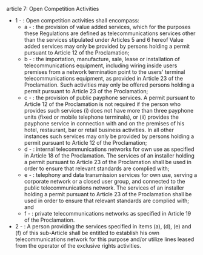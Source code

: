 article 7: Open Competition Activities

<ul>
			<li>1 - : Open competition activities shall encompass:<ul>
						<li>a - : the provision of value added services, which for the purposes these Regulations are defined as telecommunications services other than the services stipulated under Articles 5 and 6 hereof Value added services may only be provided by persons holding a permit pursuant to Article 12 of the Proclamation;<ul>
						</ul></li>						<li>b - : the importation, manufacture, sale, lease or installation of telecommunications equipment, including wiring inside users premises from a network termination point to the users&#39; terminal telecommunications equipment, as provided in Article 23 of the Proclamation. Such activities may only be offered persons holding a permit pursuant to Article 23 of the Proclamation;<ul>
						</ul></li>						<li>c - : the provision of public payphone services. A permit pursuant to Article 12 of the Proclamation is not required if the person who provides such services (i) does not have more than three payphone units (fixed or mobile telephone terminals), or (ii) provides the payphone service in connection with and on the premises of his hotel, restaurant, bar or retail business activities. In all other instances such services may only be provided by persons holding a permit pursuant to Article 12 of the Proclamation;<ul>
						</ul></li>						<li>d - : internal telecommunications networks for own use as specified in Article 18 of the Proclamation. The services of an installer holding a permit pursuant to Article 23 of the Proclamation shall be used in order to ensure that relevant standards are complied with;<ul>
						</ul></li>						<li>e - : telephony and data transmission services for own use, serving a corporate network or a closed user group, and connected to the public telecommunications network. The services of an installer holding a permit pursuant to Article 23 of the Proclamation shall be used in order to ensure that relevant standards are complied with; and<ul>
						</ul></li>						<li>f - : private telecommunications networks as specified in Article 19 of the Proclamation.<ul>
						</ul></li>			</ul></li>			<li>2 - : A person providing the services specified in items (a), (d), (e) and (f) of this sub-Article shall be entitled to establish his own telecommunications network for this purpose and&#x2F;or utilize lines leased from the operator of the exclusive rights activities.<ul>
			</ul></li></ul>